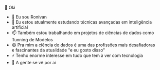  👋 Olá
- 🔭 Eu sou Ronivan
- 🌱 Eu estou atualmente estudando técnicas avançadas em inteligência artificial
- 📫 Também estou trabalhando em projetos de ciências de dados como Tunning de Modelos
- 😄 Pra mim a ciência de dados é uma das profissões mais desafiadoras e fascinantes da atualidade "e eu gosto disso" 
- ⚡ Tenho enorme interesse em tudo que tem à ver com tecnologia
-  👋 A gente se vê por aí


